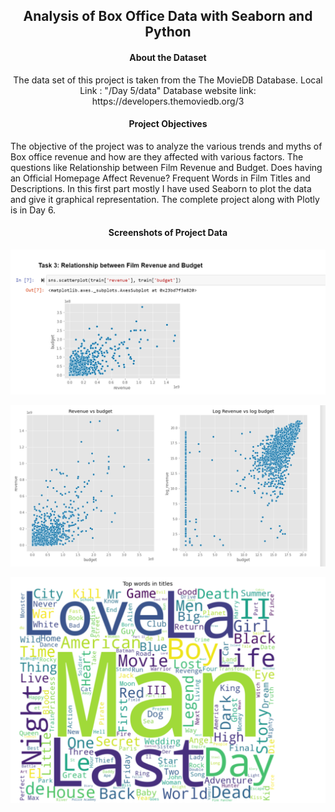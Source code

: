 <h2 align="center">Analysis of Box Office Data with Seaborn and Python</h2>
<h4 align="center">About the Dataset</h4>
<p align="center"> 
The data set of this project is taken from the The MovieDB Database. 
    Local Link : "/Day 5/data"
    Database website link: https://developers.themoviedb.org/3
</p>
<h4 align="center">Project Objectives</h4>
<p aling="center">
    The objective of the project was to analyze the various trends and myths of Box office revenue and how are they affected with various factors. The questions like 
    Relationship between Film Revenue and Budget. 
    Does having an Official Homepage Affect Revenue?
    Frequent Words in Film Titles and Descriptions. 
    In this first part mostly I have used Seaborn to plot the data and give it graphical representation. 
    The complete project along with Plotly is in Day 6. 
</p>
<h4 align="center">Screenshots of Project Data</h4>
<p align="center"><img src="/pictures/pic (8).PNG"/></p> 
<p align="center"><img src="/pictures/pic (9).PNG"/></p> 
<p align="center"><img src="/pictures/pic (10).PNG"/></p>


